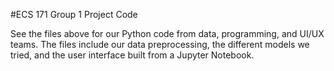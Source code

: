 #ECS 171 Group 1 Project Code

See the files above for our Python code from data, programming, and UI/UX teams. The files include our data preprocessing, the different models we tried, and the user interface built from a Jupyter Notebook.
